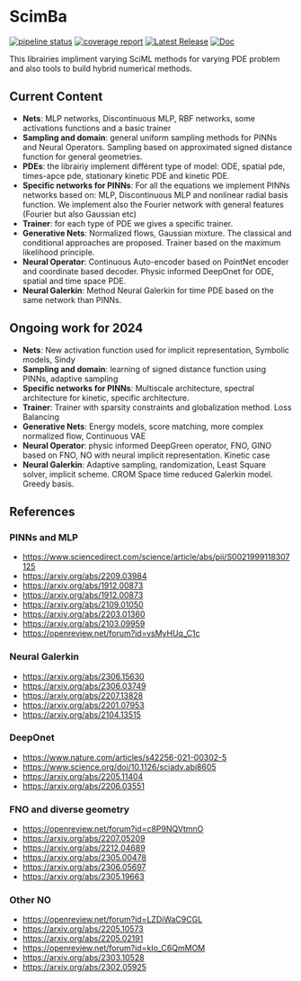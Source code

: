 # ScimBa

[![pipeline status](https://gitlab.inria.fr/scimba/scimba/badges/main/pipeline.svg)](https://gitlab.inria.fr/scimba/scimba/-/commits/main)
[![coverage report](https://gitlab.inria.fr/scimba/scimba/badges/main/coverage.svg)](https://sciml.gitlabpages.inria.fr/scimba/coverage)
[![Latest Release](https://gitlab.inria.fr/scimba/scimba/-/badges/release.svg)](https://gitlab.inria.fr/scimba/scimba/-/releases)
[![Doc](https://img.shields.io/badge/doc-sphinx-blue)](hhttps://sciml.gitlabpages.inria.fr/scimba/)

This librairies impliment varying SciML methods for varying PDE problem and also tools to build hybrid numerical methods.

## Current Content

- **Nets**: MLP networks, Discontinuous MLP, RBF networks, some activations functions and a basic trainer
- **Sampling and domain**: general uniform sampling methods for PINNs and Neural Operators. Sampling based on approximated signed distance function for general geometries.
- **PDEs**: the librairiy implement différent type of model: ODE, spatial pde, times-apce pde, stationary kinetic PDE and kinetic PDE.
- **Specific networks for PINNs**: For all the equations we implement PINNs networks based on: MLP, Discontinuous MLP and nonlinear radial basis function.
We implement also the Fourier network with general features (Fourier but also Gaussian etc)
- **Trainer**: for each type of PDE we gives a specific trainer.
- **Generative Nets**: Normalized flows, Gaussian mixture. The classical and conditional approaches are proposed. Trainer based on the maximum likelihood principle.
- **Neural Operator**: Continuous Auto-encoder based on PointNet encoder and coordinate based decoder. Physic informed DeepOnet for ODE, spatial and time space PDE.
- **Neural Galerkin**: Method Neural Galerkin for time PDE based on the same network than PINNs.


## Ongoing work for 2024
- **Nets**: New activation function used for implicit representation, Symbolic models, Sindy
- **Sampling and domain**: learning of signed distance function using PINNs, adaptive sampling
- **Specific networks for PINNs**: Multiscale architecture, spectral architecture for kinetic, specific architecture.
- **Trainer**: Trainer with sparsity constraints and globalization method. Loss Balancing
- **Generative Nets**: Energy models, score matching, more complex normalized flow, Continuous VAE
- **Neural Operator**: physic informed DeepGreen operator, FNO, GINO based on FNO, NO with neural implicit representation. Kinetic case
- **Neural Galerkin**: Adaptive sampling, randomization, Least Square solver, implicit scheme. CROM Space time reduced Galerkin model. Greedy basis.


## References

### PINNs and MLP

- https://www.sciencedirect.com/science/article/abs/pii/S0021999118307125
- https://arxiv.org/abs/2209.03984
- https://arxiv.org/abs/1912.00873
- https://arxiv.org/abs/1912.00873
- https://arxiv.org/abs/2109.01050
- https://arxiv.org/abs/2203.01360
- https://arxiv.org/abs/2103.09959
- https://openreview.net/forum?id=vsMyHUq_C1c

### Neural Galerkin

- https://arxiv.org/abs/2306.15630
- https://arxiv.org/abs/2306.03749
- https://arxiv.org/abs/2207.13828
- https://arxiv.org/abs/2201.07953
- https://arxiv.org/abs/2104.13515

### DeepOnet

- https://www.nature.com/articles/s42256-021-00302-5
- https://www.science.org/doi/10.1126/sciadv.abi8605
- https://arxiv.org/abs/2205.11404
- https://arxiv.org/abs/2206.03551

### FNO and diverse geometry

- https://openreview.net/forum?id=c8P9NQVtmnO
- https://arxiv.org/abs/2207.05209
- https://arxiv.org/abs/2212.04689
- https://arxiv.org/abs/2305.00478
- https://arxiv.org/abs/2306.05697
- https://arxiv.org/abs/2305.19663

### Other NO

- https://openreview.net/forum?id=LZDiWaC9CGL
- https://arxiv.org/abs/2205.10573
- https://arxiv.org/abs/2205.02191
- https://openreview.net/forum?id=kIo_C6QmMOM
- https://arxiv.org/abs/2303.10528
- https://arxiv.org/abs/2302.05925
